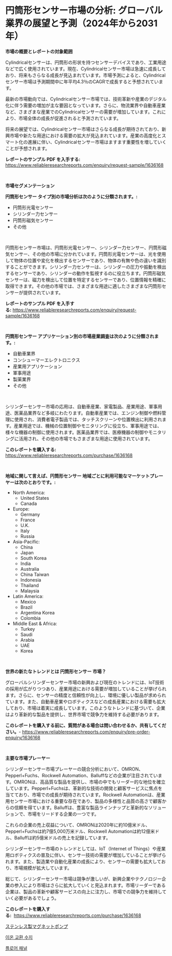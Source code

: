 <p><h1>円筒形センサー市場の分析: グローバル業界の展望と予測（2024年から2031年）</h1></p><p><strong>市場の概要とレポートの対象範囲</strong></p>
<p><p>Cylindricalセンサーは、円筒形の形状を持つセンサーデバイスであり、工業用途などで広く使用されています。現在、Cylindricalセンサー市場は急速に成長しており、将来もさらなる成長が見込まれています。市場予測によると、Cylindricalセンサー市場は予測期間中に年平均4.3％のCAGRで成長すると予想されています。</p><p>最新の市場動向では、Cylindricalセンサー市場では、技術革新や産業のデジタル化に伴う需要の増加が主な要因となっています。さらに、物流業界や自動車産業など、さまざまな産業でのCylindricalセンサーの需要が増加しています。これにより、市場全体の成長が促進されると予測されています。</p><p>将来の展望では、Cylindricalセンサー市場はさらなる成長が期待されており、新興市場や新たな用途における需要の拡大が見込まれています。産業の高度化とスマート化の進展に伴い、Cylindricalセンサー市場はますます重要性を増していくことが予想されます。</p></p>
<p><strong>レポートのサンプル PDF を入手する:</strong> <a href="https://www.reliableresearchreports.com/enquiry/request-sample/1636168">https://www.reliableresearchreports.com/enquiry/request-sample/1636168</a></p>
<p>&nbsp;</p>
<p><strong>市場セグメンテーション</strong></p>
<p><strong>円筒形センサー タイプ別の市場分析は次のように分類されます。:</strong></p>
<p><ul><li>円筒形光電センサー</li><li>シリンダー力センサー</li><li>円筒形磁気センサー</li><li>その他</li></ul></p>
<p>&nbsp;</p>
<p><p>円筒形センサー市場は、円筒形光電センサー、シリンダー力センサー、円筒形磁気センサー、その他の市場に分かれています。円筒形光電センサーは、光を使用して物体の位置や変化を検出するセンサーであり、物体の有無や色の違いを識別することができます。シリンダー力センサーは、シリンダーの圧力や振動を検出するセンサーであり、シリンダーの動作を監視するのに役立ちます。円筒形磁気センサーは、磁力を検出して位置を特定するセンサーであり、位置情報を精確に取得できます。その他の市場では、さまざまな用途に適したさまざまな円筒形センサーが提供されています。</p></p>
<p><strong>レポートのサンプル PDF を入手する:</strong>&nbsp;<a href="https://www.reliableresearchreports.com/enquiry/request-sample/1636168">https://www.reliableresearchreports.com/enquiry/request-sample/1636168</a></p>
<p>&nbsp;</p>
<p><strong> 円筒形センサー アプリケーション別の市場産業調査は次のように分類されます。:</strong></p>
<p><ul><li>自動車業界</li><li>コンシューマーエレクトロニクス</li><li>産業用アプリケーション</li><li>軍事用途</li><li>製薬業界</li><li>その他</li></ul></p>
<p>&nbsp;</p>
<p><p>シリンダーセンサー市場の応用は、自動車産業、家電製品、産業用途、軍事用途、医薬品業界など多岐にわたります。自動車産業では、エンジン制御や燃料管理に使用され、消費者電子製品では、タッチスクリーンや位置検出に利用されます。産業用途では、機械の位置制御やモニタリングに役立ち、軍事用途では、様々な機器の制御に使用されます。医薬品業界では、医療機器の制御やモニタリングに活用され、その他の市場でもさまざまな用途に使用されています。</p></p>
<p><strong>このレポートを購入する:</strong>&nbsp; <a href="https://www.reliableresearchreports.com/purchase/1636168">https://www.reliableresearchreports.com/purchase/1636168</a></p>
<p>&nbsp;</p>
<p><strong>地域に関して言えば、円筒形センサー 地域ごとに利用可能なマーケットプレーヤーは次のとおりです。:</strong></p>
<p><ul>
    <li>
        North America:
        <ul>
            <li>United States</li>
            <li>Canada</li>
        </ul>
    </li>
    <li>
        Europe:
        <ul>
            <li>Germany</li>
            <li>France</li>
            <li>U.K.</li>
            <li>Italy</li>
            <li>Russia</li>
        </ul>
    </li>
    <li>
        Asia-Pacific:
        <ul>
            <li>China</li>
            <li>Japan</li>
            <li>South Korea</li>
            <li>India</li>
            <li>Australia</li>
            <li>China Taiwan</li>
            <li>Indonesia</li>
            <li>Thailand</li>
            <li>Malaysia</li>
        </ul>
    </li>
    <li>
        Latin America:
        <ul>
            <li>Mexico</li>
            <li>Brazil</li>
            <li>Argentina Korea</li>
            <li>Colombia</li>
        </ul>
    </li>
    <li>
        Middle East & Africa:
        <ul>
            <li>Turkey</li>
            <li>Saudi</li>
            <li>Arabia</li>
            <li>UAE</li>
            <li>Korea</li>
        </ul>
    </li>
    </ul></p>
<p>&nbsp;</p>
<p><strong>世界の新たなトレンドとは 円筒形センサー 市場？</strong></p>
<p><p>グローバルシリンダーセンサー市場の新興および現在のトレンドには、IoT技術の採用が広がりつつあり、産業用途における需要が増加していることが挙げられます。さらに、センサーの精度と信頼性が向上し、環境に優しい製品が求められています。また、自動車産業やロボティクスなどの成長産業における需要も拡大しており、市場は着実に成長しています。このようなトレンドに基づいて、企業はより革新的な製品を提供し、世界市場で競争力を維持する必要があります。</p></p>
<p><strong>このレポートを購入する前に、質問がある場合は問い合わせるか、共有してください。</strong>- <a href="https://www.reliableresearchreports.com/enquiry/pre-order-enquiry/1636168">https://www.reliableresearchreports.com/enquiry/pre-order-enquiry/1636168</a></p>
<p>&nbsp;</p>
<p><strong>主要な市場プレーヤー</strong></p>
<p><p>シリンダーセンサー市場プレーヤーの競合分析において、OMRON、Pepperl+Fuchs、Rockwell Automation、Balluffなどの企業が注目されています。OMRONは、高品質な製品を提供し、市場の中でもリーダー的な地位を確立しています。Pepperl+Fuchsは、革新的な技術の開発と顧客サービスに焦点を当てており、市場での成長が期待されています。Rockwell Automationは、産業用センサー市場における重要な存在であり、製品の多様性と品質の高さで顧客からの信頼を得ています。Balluffは、豊富な製品ラインナップと革新的なソリューションで、市場をリードする企業の一つです。</p><p>これらの企業の売上収益について、OMRONは2020年に約10億米ドル、Pepperl+Fuchsは約7億5,000万米ドル、Rockwell Automationは約12億米ドル、Balluffは約5億米ドルの売上を記録しています。</p><p>シリンダーセンサー市場のトレンドとしては、IoT（Internet of Things）や産業用ロボティクスの普及に伴い、センサー技術の需要が増加していることが挙げられます。また、製造業や自動化産業の成長により、センサーの需要も拡大しており、市場規模が拡大しています。</p><p>総じて、シリンダーセンサー市場は競争が激しいが、新興企業やテクノロジー企業の参入により市場はさらに拡大していくと見込まれます。市場リーダーである企業は、製品の革新や顧客サービスの向上に注力し、市場での競争力を維持していく必要があるでしょう。</p></p>
<p><strong>このレポートを購入する:</strong>&nbsp;&nbsp;<a href="https://www.reliableresearchreports.com/purchase/1636168">https://www.reliableresearchreports.com/purchase/1636168</a></p>
<p><p><a href="https://medium.com/@rebekaanderson14/%E3%82%B9%E3%83%86%E3%83%B3%E3%83%AC%E3%82%B9%E9%8B%BC%E7%A3%81%E6%B0%97%E3%83%9D%E3%83%B3%E3%83%97%E5%B8%82%E5%A0%B4%E3%81%AF-%E5%B8%82%E5%A0%B4%E3%82%B7%E3%82%A7%E3%82%A2-%E3%82%B5%E3%82%A4%E3%82%BA-%E5%8F%8A%E3%81%B32031%E5%B9%B4%E3%81%BE%E3%81%A7%E3%81%AE%E4%BA%88%E6%B8%AC%E3%81%AB%E7%84%A6%E7%82%B9%E3%82%92%E5%BD%93%E3%81%A6%E3%81%A6%E3%81%84%E3%81%BE%E3%81%99-459a8bd83507">ステンレス製マグネットポンプ</a></p><p><a href="https://github.com/wallacBahrtyinger567686/Market-Research-Report-List-1/blob/main/88195706962.md">이온 교환 수지</a></p><p><a href="https://github.com/plelbej847484502/Market-Research-Report-List-1/blob/main/98969676963.md">플로어 패널</a></p></p>